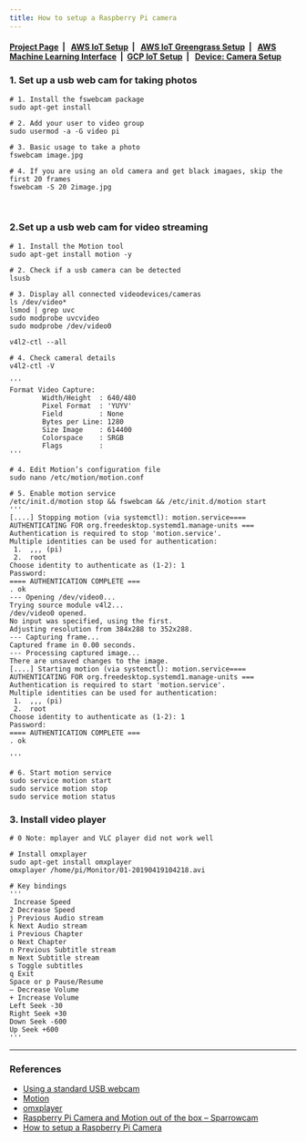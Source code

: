 ```yaml
---
title: How to setup a Raspberry Pi camera
---
```



####  [Project Page](https://dujm.github.io/Iot_EdgeComputing/index)&nbsp;  | &nbsp;   [AWS IoT Setup](https://dujm.github.io/Iot_EdgeComputing/aws_iot)&nbsp;  | &nbsp;   [AWS IoT Greengrass Setup](https://dujm.github.io/Iot_EdgeComputing/aws_iot_greengrass)&nbsp;  | &nbsp;   [AWS Machine Learning Interface](https://dujm.github.io/Iot_EdgeComputing/aws_ml)&nbsp;  | &nbsp;[GCP IoT Setup](https://dujm.github.io/Iot_EdgeComputing/gcp_iot)&nbsp;  | &nbsp; [Device: Camera Setup](https://dujm.github.io/Iot_EdgeComputing/device_cam)


### 1. Set up a usb web cam for taking photos

```
# 1. Install the fswebcam package
sudo apt-get install 

# 2. Add your user to video group
sudo usermod -a -G video pi

# 3. Basic usage to take a photo
fswebcam image.jpg

# 4. If you are using an old camera and get black imagaes, skip the first 20 frames
fswebcam -S 20 2image.jpg
```

<br> 

### 2.Set up a usb web cam for video streaming
```
# 1. Install the Motion tool
sudo apt-get install motion -y

# 2. Check if a usb camera can be detected
lsusb

# 3. Display all connected videodevices/cameras
ls /dev/video*
lsmod | grep uvc
sudo modprobe uvcvideo
sudo modprobe /dev/video0

v4l2-ctl --all

# 4. Check cameral details
v4l2-ctl -V

'''
Format Video Capture:
        Width/Height  : 640/480
        Pixel Format  : 'YUYV'
        Field         : None
        Bytes per Line: 1280
        Size Image    : 614400
        Colorspace    : SRGB
        Flags         :
'''

# 4. Edit Motion’s configuration file
sudo nano /etc/motion/motion.conf

# 5. Enable motion service
/etc/init.d/motion stop && fswebcam && /etc/init.d/motion start
'''
[....] Stopping motion (via systemctl): motion.service==== AUTHENTICATING FOR org.freedesktop.systemd1.manage-units ===
Authentication is required to stop 'motion.service'.
Multiple identities can be used for authentication:
 1.  ,,, (pi)
 2.  root
Choose identity to authenticate as (1-2): 1
Password: 
==== AUTHENTICATION COMPLETE ===
. ok 
--- Opening /dev/video0...
Trying source module v4l2...
/dev/video0 opened.
No input was specified, using the first.
Adjusting resolution from 384x288 to 352x288.
--- Capturing frame...
Captured frame in 0.00 seconds.
--- Processing captured image...
There are unsaved changes to the image.
[....] Starting motion (via systemctl): motion.service==== AUTHENTICATING FOR org.freedesktop.systemd1.manage-units ===
Authentication is required to start 'motion.service'.
Multiple identities can be used for authentication:
 1.  ,,, (pi)
 2.  root
Choose identity to authenticate as (1-2): 1
Password: 
==== AUTHENTICATION COMPLETE ===
. ok 

'''

# 6. Start motion service
sudo service motion start
sudo service motion stop
sudo service motion status

```
### 3. Install video player
```
# 0 Note: mplayer and VLC player did not work well

# Install omxplayer
sudo apt-get install omxplayer
omxplayer /home/pi/Monitor/01-20190419104218.avi

# Key bindings
'''
 Increase Speed
2 Decrease Speed
j Previous Audio stream
k Next Audio stream
i Previous Chapter
o Next Chapter
n Previous Subtitle stream
m Next Subtitle stream
s Toggle subtitles
q Exit
Space or p Pause/Resume
– Decrease Volume
+ Increase Volume
Left Seek -30
Right Seek +30
Down Seek -600
Up Seek +600
'''
```

---
### References
 * [Using a standard USB webcam](https://www.raspberrypi.org/documentation/usage/webcams/)
 * [Motion](https://motion-project.github.io/motion_guide.html)
 * [omxplayer](https://raspberry-projects.com/pi/software_utilities/media-players/omxplayer)
 * [Raspberry Pi Camera and Motion out of the box – Sparrowcam](http://www.richardmudhar.com/blog/2015/02/raspberry-pi-camera-and-motion-out-of-the-box-sparrowcam/)
 * [How to setup a Raspberry Pi Camera](https://tutorials-raspberrypi.com/raspberry-pi-security-camera-livestream-setup/)
